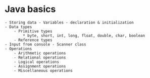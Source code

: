 # Java basics
    - Storing data - Variables - declaration & initialization
    - Data types
        - Primitive types
            * byte, short, int, long, float, double, char, boolean
        - Reference types
    - Input from console - Scanner class
    - Operations
        - Arithmetic operations
        - Relational operations
        - Logical operations
        - Assignment operations
        - Miscellaneous operations